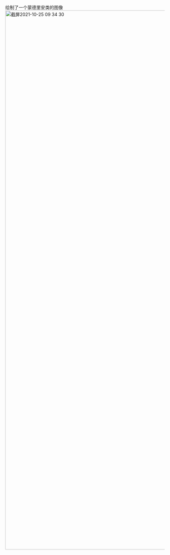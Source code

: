 绘制了一个蒙德里安类的图像
<img width="1702" alt="截屏2021-10-25 09 34 30" src="https://user-images.githubusercontent.com/90952935/138622097-24b7df72-b4fc-4c42-9c54-f21dc9c54c41.png">
